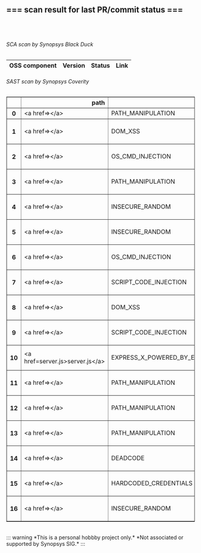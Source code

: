 ## === scan result for last PR/commit status === 
<br/><br/>
###### SCA scan by Synopsys Black Duck
|OSS component | Version | Status | Link|
| --- | --- | --- | --- |
###### SAST scan by Synopsys Coverity
<table border="1" class="dataframe">
  <thead>
    <tr style="text-align: right;">
      <th></th>
      <th>path</th>
      <th>checker</th>
      <th>severity</th>
      <th>url</th>
    </tr>
  </thead>
  <tbody>
    <tr>
      <th>0</th>
      <td>&lt;a href=&gt;&lt;/a&gt;</td>
      <td>PATH_MANIPULATION</td>
      <td>audit</td>
      <td><a href="https://sipse.polaris.synopsys.com/projects/47cf8278-84c9-4bd5-b986-cd0ec091aa01/branches/da3ee0b8-2e49-48f7-8d2b-b5a4e72ace58/revisions/dab28ff8-e0b3-4821-9fe8-f89add332ced/issues/18633d20cd783f04e4b8ea4f62f3a8fa366c9aa04c6d9b4ecae6452cdfa088ab">link</a></td>
    </tr>
    <tr>
      <th>1</th>
      <td>&lt;a href=&gt;&lt;/a&gt;</td>
      <td>DOM_XSS</td>
      <td>audit</td>
      <td>&lt;a href="https://sipse.polaris.synopsys.com/projects/47cf8278-84c9-4bd5-b986-cd0ec091aa01/branches/da3ee0b8-2e49-48f7-8d2b-b5a4e72ace58/revisions/dab28ff8-e0b3-4821-9fe8-f89add332ced/issues/2127fe1d33ef8b74cbe2867ffb66e0aa626ffe2ae17a43b99f7dda8b712b4b7e"&gt;link&lt;/a&gt;</td>
    </tr>
    <tr>
      <th>2</th>
      <td>&lt;a href=&gt;&lt;/a&gt;</td>
      <td>OS_CMD_INJECTION</td>
      <td>high</td>
      <td>&lt;a href="https://sipse.polaris.synopsys.com/projects/47cf8278-84c9-4bd5-b986-cd0ec091aa01/branches/da3ee0b8-2e49-48f7-8d2b-b5a4e72ace58/revisions/dab28ff8-e0b3-4821-9fe8-f89add332ced/issues/2c124f9411785e948389ae3628a8b8e4e9748bca09ea00bf1754852464da06dd"&gt;link&lt;/a&gt;</td>
    </tr>
    <tr>
      <th>3</th>
      <td>&lt;a href=&gt;&lt;/a&gt;</td>
      <td>PATH_MANIPULATION</td>
      <td>audit</td>
      <td>&lt;a href="https://sipse.polaris.synopsys.com/projects/47cf8278-84c9-4bd5-b986-cd0ec091aa01/branches/da3ee0b8-2e49-48f7-8d2b-b5a4e72ace58/revisions/dab28ff8-e0b3-4821-9fe8-f89add332ced/issues/388414cd5536463753b7137be7ee5039d4fa366bfb57d97b776f69f7cf8579ab"&gt;link&lt;/a&gt;</td>
    </tr>
    <tr>
      <th>4</th>
      <td>&lt;a href=&gt;&lt;/a&gt;</td>
      <td>INSECURE_RANDOM</td>
      <td>low</td>
      <td>&lt;a href="https://sipse.polaris.synopsys.com/projects/47cf8278-84c9-4bd5-b986-cd0ec091aa01/branches/da3ee0b8-2e49-48f7-8d2b-b5a4e72ace58/revisions/dab28ff8-e0b3-4821-9fe8-f89add332ced/issues/52a9b759e76e30bb89afe5c81501901dd4ff81910edb8de3c17e33d9ccb54a4d"&gt;link&lt;/a&gt;</td>
    </tr>
    <tr>
      <th>5</th>
      <td>&lt;a href=&gt;&lt;/a&gt;</td>
      <td>INSECURE_RANDOM</td>
      <td>low</td>
      <td>&lt;a href="https://sipse.polaris.synopsys.com/projects/47cf8278-84c9-4bd5-b986-cd0ec091aa01/branches/da3ee0b8-2e49-48f7-8d2b-b5a4e72ace58/revisions/dab28ff8-e0b3-4821-9fe8-f89add332ced/issues/69d6ee0b5b4a7b6d43b32748cf0dd3bbe683479f8fadccf73c48307c9c44277d"&gt;link&lt;/a&gt;</td>
    </tr>
    <tr>
      <th>6</th>
      <td>&lt;a href=&gt;&lt;/a&gt;</td>
      <td>OS_CMD_INJECTION</td>
      <td>audit</td>
      <td>&lt;a href="https://sipse.polaris.synopsys.com/projects/47cf8278-84c9-4bd5-b986-cd0ec091aa01/branches/da3ee0b8-2e49-48f7-8d2b-b5a4e72ace58/revisions/dab28ff8-e0b3-4821-9fe8-f89add332ced/issues/72f3041660395a86508320c4ced360c6965e2562bc3d2431ec4484f621ad63f2"&gt;link&lt;/a&gt;</td>
    </tr>
    <tr>
      <th>7</th>
      <td>&lt;a href=&gt;&lt;/a&gt;</td>
      <td>SCRIPT_CODE_INJECTION</td>
      <td>audit</td>
      <td>&lt;a href="https://sipse.polaris.synopsys.com/projects/47cf8278-84c9-4bd5-b986-cd0ec091aa01/branches/da3ee0b8-2e49-48f7-8d2b-b5a4e72ace58/revisions/dab28ff8-e0b3-4821-9fe8-f89add332ced/issues/87de942a66b3723cba2433f6bac69887503644350602ff4639c623b610986b1e"&gt;link&lt;/a&gt;</td>
    </tr>
    <tr>
      <th>8</th>
      <td>&lt;a href=&gt;&lt;/a&gt;</td>
      <td>DOM_XSS</td>
      <td>audit</td>
      <td>&lt;a href="https://sipse.polaris.synopsys.com/projects/47cf8278-84c9-4bd5-b986-cd0ec091aa01/branches/da3ee0b8-2e49-48f7-8d2b-b5a4e72ace58/revisions/dab28ff8-e0b3-4821-9fe8-f89add332ced/issues/8a982256cea80f52f77809bd794386a205645715988ee33b908ca648c7981465"&gt;link&lt;/a&gt;</td>
    </tr>
    <tr>
      <th>9</th>
      <td>&lt;a href=&gt;&lt;/a&gt;</td>
      <td>SCRIPT_CODE_INJECTION</td>
      <td>audit</td>
      <td>&lt;a href="https://sipse.polaris.synopsys.com/projects/47cf8278-84c9-4bd5-b986-cd0ec091aa01/branches/da3ee0b8-2e49-48f7-8d2b-b5a4e72ace58/revisions/dab28ff8-e0b3-4821-9fe8-f89add332ced/issues/8b6a26375101f932da3b88e01cfddc1fc5fcea0a45e1aaacdf3b397331f92473"&gt;link&lt;/a&gt;</td>
    </tr>
    <tr>
      <th>10</th>
      <td>&lt;a href=server.js&gt;server.js&lt;/a&gt;</td>
      <td>EXPRESS_X_POWERED_BY_ENABLED</td>
      <td>low</td>
      <td>&lt;a href="https://sipse.polaris.synopsys.com/projects/47cf8278-84c9-4bd5-b986-cd0ec091aa01/branches/da3ee0b8-2e49-48f7-8d2b-b5a4e72ace58/revisions/dab28ff8-e0b3-4821-9fe8-f89add332ced/issues/9cf100f5a895f0c5fd1c3a0bc02763833ac743cd3a91399145b7e450afcb7c3c"&gt;link&lt;/a&gt;</td>
    </tr>
    <tr>
      <th>11</th>
      <td>&lt;a href=&gt;&lt;/a&gt;</td>
      <td>PATH_MANIPULATION</td>
      <td>audit</td>
      <td>&lt;a href="https://sipse.polaris.synopsys.com/projects/47cf8278-84c9-4bd5-b986-cd0ec091aa01/branches/da3ee0b8-2e49-48f7-8d2b-b5a4e72ace58/revisions/dab28ff8-e0b3-4821-9fe8-f89add332ced/issues/befd69649fd146b22ea2502f77ff326cb745667a2769d52351ffd2169c32b1e2"&gt;link&lt;/a&gt;</td>
    </tr>
    <tr>
      <th>12</th>
      <td>&lt;a href=&gt;&lt;/a&gt;</td>
      <td>PATH_MANIPULATION</td>
      <td>audit</td>
      <td>&lt;a href="https://sipse.polaris.synopsys.com/projects/47cf8278-84c9-4bd5-b986-cd0ec091aa01/branches/da3ee0b8-2e49-48f7-8d2b-b5a4e72ace58/revisions/dab28ff8-e0b3-4821-9fe8-f89add332ced/issues/c0bf539fbfe1859445133a6fcb53612c2bc39ef889f271adc510d724832d48eb"&gt;link&lt;/a&gt;</td>
    </tr>
    <tr>
      <th>13</th>
      <td>&lt;a href=&gt;&lt;/a&gt;</td>
      <td>PATH_MANIPULATION</td>
      <td>audit</td>
      <td>&lt;a href="https://sipse.polaris.synopsys.com/projects/47cf8278-84c9-4bd5-b986-cd0ec091aa01/branches/da3ee0b8-2e49-48f7-8d2b-b5a4e72ace58/revisions/dab28ff8-e0b3-4821-9fe8-f89add332ced/issues/d788b3be9def0cae5e477126bedfe3b2cf16c570b3e4374c936845421263ac29"&gt;link&lt;/a&gt;</td>
    </tr>
    <tr>
      <th>14</th>
      <td>&lt;a href=&gt;&lt;/a&gt;</td>
      <td>DEADCODE</td>
      <td>medium</td>
      <td>&lt;a href="https://sipse.polaris.synopsys.com/projects/47cf8278-84c9-4bd5-b986-cd0ec091aa01/branches/da3ee0b8-2e49-48f7-8d2b-b5a4e72ace58/revisions/dab28ff8-e0b3-4821-9fe8-f89add332ced/issues/d9793a60804c5300828b8a8c73a77c83fd6e26419519f5d44841874a28606bb0"&gt;link&lt;/a&gt;</td>
    </tr>
    <tr>
      <th>15</th>
      <td>&lt;a href=&gt;&lt;/a&gt;</td>
      <td>HARDCODED_CREDENTIALS</td>
      <td>medium</td>
      <td>&lt;a href="https://sipse.polaris.synopsys.com/projects/47cf8278-84c9-4bd5-b986-cd0ec091aa01/branches/da3ee0b8-2e49-48f7-8d2b-b5a4e72ace58/revisions/dab28ff8-e0b3-4821-9fe8-f89add332ced/issues/de75e2fb7c38d68154b45daf4ebefa71fb92247be1e5a196e68d2f5f5399afe3"&gt;link&lt;/a&gt;</td>
    </tr>
    <tr>
      <th>16</th>
      <td>&lt;a href=&gt;&lt;/a&gt;</td>
      <td>INSECURE_RANDOM</td>
      <td>low</td>
      <td>&lt;a href="https://sipse.polaris.synopsys.com/projects/47cf8278-84c9-4bd5-b986-cd0ec091aa01/branches/da3ee0b8-2e49-48f7-8d2b-b5a4e72ace58/revisions/dab28ff8-e0b3-4821-9fe8-f89add332ced/issues/efc130b972b8a27f540ccbd537c88e9727e116ef7b613ba2a0aaa3bc2e8e8b72"&gt;link&lt;/a&gt;</td>
    </tr>
  </tbody>
</table><br/>::: warning
*This is a personal hobbby project only.*
*Not associated or supported by Synopsys SIG.*
:::
